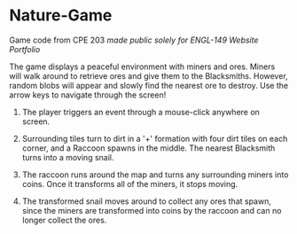 # Nature-Game
Game code from CPE 203 *made public solely for ENGL-149 Website Portfolio*

The game displays a peaceful environment with miners and ores. Miners will  walk around to retrieve ores and give them to the Blacksmiths. However, random blobs will appear and slowly find the nearest ore to destroy. Use the arrow keys to navigate through the screen!  

1. The player triggers an event through a mouse-click anywhere on screen.

2. Surrounding tiles turn to dirt in a '+' formation with four dirt tiles on each corner, and a Raccoon spawns in the middle. The nearest Blacksmith turns into a moving snail.

3. The raccoon runs around the map and turns any surrounding miners into coins. Once it transforms all of the miners, it stops moving.   
	
4. The transformed snail moves around to collect any ores that spawn, since the miners are transformed into coins by the raccoon and can no longer collect the ores. 
